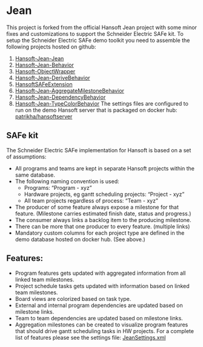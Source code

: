 # Jean
This project is forked from the official Hansoft Jean project with some minor fixes and customizations to support the Schneider Electric SAFe kit.
To setup the Schneider Electric SAFe demo toolkit you need to assemble the following projects hosted on github:
1. [Hansoft-Jean-Jean](https://github.com/patrikha/Hansoft-Jean-Jean)
2. [Hansoft-Jean-Behavior](https://github.com/patrikha/Hansoft-Jean-Behavior)
3. [Hansoft-ObjectWrapper](https://github.com/patrikha/Hansoft-ObjectWrapper)
4. [Hansoft-Jean-DeriveBehavior](https://github.com/patrikha/Hansoft-Jean-DeriveBehavior)
5. [HansoftSAFeExtension](https://github.com/patrikha/HansoftSAFeExtension)
6. [Hansoft-Jean-AggregateMilestoneBehavior](https://github.com/patrikha/Hansoft-Jean-AggregateMilestoneBehavior)
7. [Hansoft-Jean-DependencyBehavior](https://github.com/patrikha/Hansoft-Jean-DependencyBehavior)
8. [Hansoft-Jean-TypeColorBehavior](https://github.com/patrikha/Hansoft-Jean-TypeColorBehavior)
The settings files are configured to run on the demo Hansoft server that is packaged on docker hub:
[patrikha/hansoftserver](https://hub.docker.com/r/patrikha/hansoftserver/)


## SAFe kit
The Schneider Electric SAFe implementation for Hansoft is based on a set of assumptions:
* All programs and teams are kept in separate Hansoft projects within the same database.
* The following naming convention is used:
  * Programs: “Program -  xyz”
  * Hardware projects, eg gantt scheduling projects: “Project - xyz”
  * All team projects regardless of process: “Team - xyz”
* The producer of some feature always expose a milestone for that feature. (Milestone carries estimated finish date, status and progress.)
* The consumer always links a backlog item to the producing milestone.
* There can be more that one producer to every feature. (multiple links)
* Mandatory custom columns for each project type are defined in the demo database hosted on docker hub. (See above.)

## Features:
* Program features gets updated with aggregated information from all linked team milestones.
* Project schedule tasks gets updated with information based on linked team milestones.
* Board views are colorized based on task type.
* External and internal program dependencies are updated based on milestone links.
* Team to team dependencies are updated based on milestone links.
* Aggregation milestones can be created to visualize program features that should drive gantt scheduling tasks in HW projects.
For a complete list of features please see the settings file:
[JeanSettings.xml](https://github.com/patrikha/Hansoft-Jean-Jean/blob/master/JeanSettings.xml)
